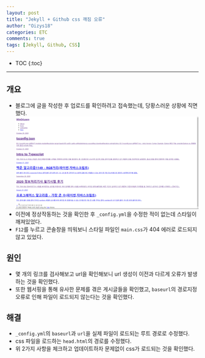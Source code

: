 ```yaml
---
layout: post
title: "Jekyll + Github css 깨짐 오류"
author: "Oizys18"
categories: ETC
comments: true
tags: [Jekyll, Github, CSS]
---
```


* TOC 
{:toc}

---

## 개요

- 블로그에 글을 작성한 후 업로드를 확인하려고 접속했는데, 당황스러운 상황에 직면했다.
  ![20201107](../assets/../../assets/images/2020-11-07.png)
- 이전에 정상작동하는 것을 확인한 후 `_config.yml`을 수정한 적이 없는데 스타일이 깨져있었다.
- `F12`를 누르고 콘솔창을 띄워보니 스타일 파일인 `main.css`가 404 에러로 로드되지 않고 있었다.

## 원인

- 몇 개의 링크를 검사해보고 url을 확인해보니 url 생성이 이전과 다르게 오류가 발생하는 것을 확인했다.
- 또한 웹서핑을 통해 유사한 문제를 겪은 게시글들을 확인했고, `baseurl`의 경로지정 오류로 인해 파일이 로드되지 않는다는 것을 확인했다.

## 해결

- `_config.yml`의 `baseurl`과 `url`을 실제 파일이 로드되는 루트 경로로 수정했다.
- css 파일을 로드하는 `head.html`의 경로를 수정했다.
- 위 2가지 사항을 체크하고 업데이트하자 문제없이 css가 로드되는 것을 확인했다.
